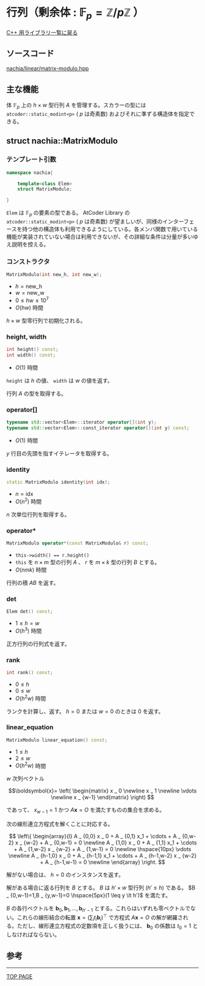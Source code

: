 # 行列（剰余体 : $\mathbb{F} _ p=\mathbb{Z}/p\mathbb{Z}$ ）

[C++ 用ライブラリ一覧に戻る](../index.md)

## ソースコード

[nachia/linear/matrix-modulo.hpp](https://github.com/NachiaVivias/cp-library/blob/main/Cpp/Include/nachia/linear/matrix-modulo.hpp)

## 主な機能

体 $\mathbb{F} _ p$ 上の $h \times w$ 型行列 $A$ を管理する。スカラーの型には `atcoder::static_modint<p>` ( $p$ は奇素数) およびそれに準ずる構造体を指定できる。

## struct nachia::MatrixModulo

### テンプレート引数

```c++
namespace nachia{

    template<class Elem>
    struct MatrixModulo;

}
```

`Elem` は $\mathbb{F} _ p$ の要素の型である。 AtCoder Library の `atcoder::static_modint<p>` ( $p$ は奇素数) が望ましいが、同様のインターフェースを持つ他の構造体も利用できるようにしている。各メンバ関数で用いている機能が実装されていない場合は利用できないが、その詳細な条件は分量が多いゆえ説明を控える。

### コンストラクタ

```c++
MatrixModulo(int new_h, int new_w);
```

- $h=\text{new\_h}$
- $w=\text{new\_w}$
- $0 \leq hw \leq 10^7$
- $O(hw)$ 時間

$h \times w$ 型零行列で初期化される。

### height, width

```c++
int height() const;
int width() const;
```

- $O(1)$ 時間

`height` は $h$ の値、 `width` は $w$ の値を返す。

行列 $A$ の型を取得する。

### operator\[]

```c++
typename std::vector<Elem>::iterator operator[](int y);
typename std::vector<Elem>::const_iterator operator[](int y) const;
```

- $O(1)$ 時間

$y$ 行目の先頭を指すイテレータを取得する。


### identity

```c++
static MatrixModulo identity(int idx);
```

- $n=\text{idx}$
- $O(n^2)$ 時間

$n$ 次単位行列を取得する。

### operator*

```c++
MatrixModulo operator*(const MatrixModulo& r) const;
```

- `this->width() == r.height()`
- `this` を $n \times m$ 型の行列 $A$ 、 $r$ を $m \times k$ 型の行列 $B$ とする。
- $O(nmk)$ 時間

行列の積 $AB$ を返す。

### det

```c++
Elem det() const;
```

- $1 \leq h=w$
- $O(h^3)$ 時間

正方行列の行列式を返す。

### rank

```c++
int rank() const;
```

- $0 \leq h$
- $0 \leq w$
- $O(h^2w)$ 時間

ランクを計算し、返す。 $h=0$ または $w=0$ のときは $0$ を返す。

### linear_equation

```c++
MatrixModulo linear_equation() const;
```

- $1 \leq h$
- $2 \leq w$
- $O(h^2w)$ 時間

$w$ 次列ベクトル

$$\boldsymbol{x}= \left( \begin{matrix} x _ 0 \newline x _ 1 \newline \vdots \newline x _ {w-1} \end{matrix} \right) $$

であって、 $x _ {w-1}=1$ かつ $A\boldsymbol{x}=O$ を満たすものの集合を求める。

次の線形連立方程式を解くことに対応する。

$$
\left\{
    \begin{array}{l}
        A _ {0,0} x _ 0 + A _ {0,1} x_1 + \cdots + A _ {0,w-2} x _ {w-2} + A _ {0,w-1} = 0 \newline
        A _ {1,0} x _ 0 + A _ {1,1} x_1 + \cdots + A _ {1,w-2} x _ {w-2} + A _ {1,w-1} = 0 \newline
        \hspace{10px} \vdots \newline
        A _ {h-1,0} x _ 0 + A _ {h-1,1} x_1 + \cdots + A _ {h-1,w-2} x _ {w-2} + A _ {h-1,w-1} = 0 \newline
    \end{array}
\right.
$$

解がない場合は、 $h=0$ のインスタンスを返す。

解がある場合に返る行列を $B$ とする。 $B$ は $h' \times w$ 型行列 $(h' \leq h)$ である。 $B _ {0,w-1}=1,B _ {y,w-1}=0 \hspace{5px}(1 \leq y \lt h')$ を満たす。

$B$ の各行ベクトルを $\boldsymbol{b} _ 0,\boldsymbol{b} _ 1, \ldots ,\boldsymbol{b} _ {h'-1}$ とする。これらはいずれも零ベクトルでない。これらの線形結合の転置 $\boldsymbol{x}=(\sum_i t _ i \boldsymbol{b} _ i)^\top$ で方程式 $A\boldsymbol{x}=O$ の解が網羅される。ただし、線形連立方程式の定数項を正しく扱うには、 $\boldsymbol{b} _ 0$ の係数は $t _ 0=1$ としなければならない。

## 参考


---

[TOP PAGE](https://nachiavivias.github.io/cp-library/)


<script type="text/x-mathjax-config">MathJax.Hub.Config({tex2jax:{inlineMath:[['\$','\$']],processEscapes:true},CommonHTML: {matchFontHeight:false}});</script>
<script type="text/javascript" async src="https://cdnjs.cloudflare.com/ajax/libs/mathjax/2.7.1/MathJax.js?config=TeX-MML-AM_CHTML"></script>


